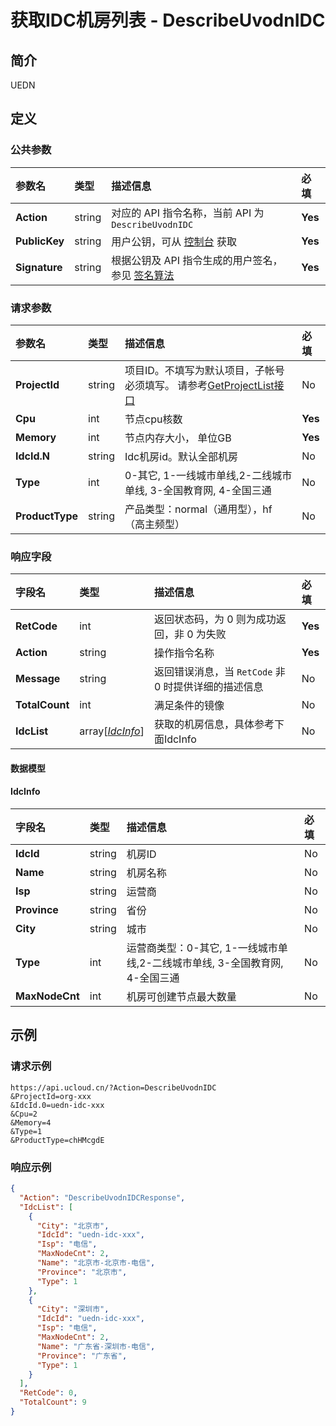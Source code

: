 # 获取IDC机房列表 - DescribeUvodnIDC

## 简介

UEDN








## 定义

### 公共参数

| 参数名 | 类型 | 描述信息 | 必填 |
|:---|:---|:---|:---|
| **Action**     | string  | 对应的 API 指令名称，当前 API 为 `DescribeUvodnIDC`                        | **Yes** |
| **PublicKey**  | string  | 用户公钥，可从 [控制台](https://console.ucloud.cn/uapi/apikey) 获取                                             | **Yes** |
| **Signature**  | string  | 根据公钥及 API 指令生成的用户签名，参见 [签名算法](api/summary/signature.md)  | **Yes** |

### 请求参数

| 参数名 | 类型 | 描述信息 | 必填 |
|:---|:---|:---|:---|
| **ProjectId** | string | 项目ID。不填写为默认项目，子帐号必须填写。 请参考[GetProjectList接口](api/summary/get_project_list) |No|
| **Cpu** | int | 节点cpu核数 |**Yes**|
| **Memory** | int | 节点内存大小， 单位GB |**Yes**|
| **IdcId.N** | string | Idc机房id。默认全部机房 |No|
| **Type** | int | 0-其它, 1-一线城市单线,2-二线城市单线, 3-全国教育网, 4-全国三通 |No|
| **ProductType** | string | 产品类型：normal（通用型），hf（高主频型） |No|

### 响应字段

| 字段名 | 类型 | 描述信息 | 必填 |
|:---|:---|:---|:---|
| **RetCode** | int | 返回状态码，为 0 则为成功返回，非 0 为失败 |**Yes**|
| **Action** | string | 操作指令名称 |**Yes**|
| **Message** | string | 返回错误消息，当 `RetCode` 非 0 时提供详细的描述信息 |No|
| **TotalCount** | int | 满足条件的镜像 |No|
| **IdcList** | array[[*IdcInfo*](#IdcInfo)] | 获取的机房信息，具体参考下面IdcInfo |No|

#### 数据模型


#### IdcInfo

| 字段名 | 类型 | 描述信息 | 必填 |
|:---|:---|:---|:---|
| **IdcId** | string | 机房ID |No|
| **Name** | string | 机房名称 |No|
| **Isp** | string | 运营商 |No|
| **Province** | string | 省份 |No|
| **City** | string | 城市 |No|
| **Type** | int | 运营商类型：0-其它, 1-一线城市单线,2-二线城市单线, 3-全国教育网, 4-全国三通 |No|
| **MaxNodeCnt** | int | 机房可创建节点最大数量 |No|

## 示例

### 请求示例
    
```
https://api.ucloud.cn/?Action=DescribeUvodnIDC
&ProjectId=org-xxx
&IdcId.0=uedn-idc-xxx
&Cpu=2
&Memory=4
&Type=1
&ProductType=chHMcgdE
```

### 响应示例
    
```json
{
  "Action": "DescribeUvodnIDCResponse",
  "IdcList": [
    {
      "City": "北京市",
      "IdcId": "uedn-idc-xxx",
      "Isp": "电信",
      "MaxNodeCnt": 2,
      "Name": "北京市-北京市-电信",
      "Province": "北京市",
      "Type": 1
    },
    {
      "City": "深圳市",
      "IdcId": "uedn-idc-xxx",
      "Isp": "电信",
      "MaxNodeCnt": 2,
      "Name": "广东省-深圳市-电信",
      "Province": "广东省",
      "Type": 1
    }
  ],
  "RetCode": 0,
  "TotalCount": 9
}
```





